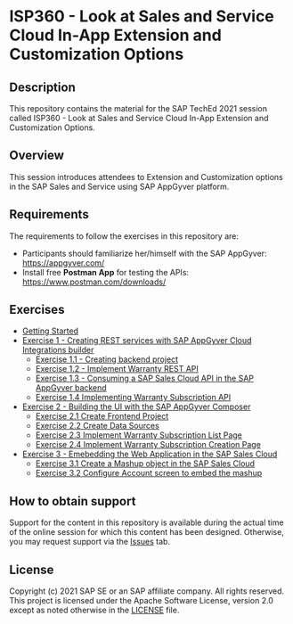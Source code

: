 # ISP360 - Look at Sales and Service Cloud In-App Extension and Customization Options

## Description

This repository contains the material for the SAP TechEd 2021 session called ISP360 - Look at Sales and Service Cloud In-App Extension and Customization Options.

## Overview

This session introduces attendees to Extension and Customization options in the SAP Sales and Service using SAP AppGyver platform.

## Requirements

The requirements to follow the exercises in this repository are:

- Participants should familiarize her/himself with the SAP AppGyver: https://appgyver.com/
- Install free **Postman App** for testing the APIs: https://www.postman.com/downloads/

## Exercises

- [Getting Started](exercises/ex0/)
- [Exercise 1 - Creating REST services with SAP AppGyver Cloud Integrations builder](exercises/ex1/)
    - [Exercise 1.1 - Creating backend project](exercises/ex1#exercise-11-opening-a-backend-project)
    - [Exercise 1.2 - Implement Warranty REST API](exercises/ex1#exercise-12-implement-warranty-rest-api)
    - [Exercise 1.3 - Consuming a SAP Sales Cloud API in the SAP AppGyver backend](exercises/ex1#exercise-13-consuming-a-sap-sales-cloud-api-in-the-sap-appgyver-backend)
    - [Exercise 1.4 Implementing Warranty Subscription API](exercises/ex1#exercise-14-implementing-warranty-subscription-api)
- [Exercise 2 - Building the UI with the SAP AppGyver Composer](exercises/ex2/)
    - [Exercise 2.1 Create Frontend Project](exercises/ex2#exercise-21-create-frontend-project)
    - [Exercise 2.2 Create Data Sources](exercises/ex2#exercise-22-create-data-sources)
   - [Exercise 2.3 Implement Warranty Subscription List Page](exercises/ex2#exercise-23-implement-warranty-subscription-list-page)
   - [Exercise 2.4  Implement Warranty Subscription Creation Page](exercises/ex2#exercise-24-implement-warranty-subscription-creation-page)
- [Exercise 3 - Emebedding the Web Application in the SAP Sales Cloud ](exercises/ex3/)
    - [Exercise 3.1 Create a Mashup object in the SAP Sales Cloud](exercises/ex3#exercise-31-create-a-mashup-object-in-the-sap-sales-cloud)
    - [Exercise 3.2 Configure Account screen to embed the mashup](exercises/ex3#exercise-32-configure-account-screen-to-embed-the-mashup)

## How to obtain support

Support for the content in this repository is available during the actual time of the online session for which this content has been designed. Otherwise, you may request support via the [Issues](../../issues) tab.

## License

Copyright (c) 2021 SAP SE or an SAP affiliate company. All rights reserved. This project is licensed under the Apache Software License, version 2.0 except as noted otherwise in the [LICENSE](LICENSES/Apache-2.0.txt) file.
